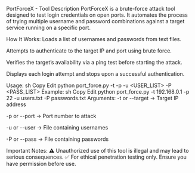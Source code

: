 PortForceX - Tool Description
PortForceX is a brute-force attack tool designed to test login credentials on open ports. It automates the process of trying multiple username and password combinations against a target service running on a specific port.

How It Works:
Loads a list of usernames and passwords from text files.

Attempts to authenticate to the target IP and port using brute force.

Verifies the target’s availability via a ping test before starting the attack.

Displays each login attempt and stops upon a successful authentication.

Usage:
sh
Copy
Edit
python port_force.py -t <IP> -p <PORT> -u <USER_LIST> -P <PASS_LIST>
Example:
sh
Copy
Edit
python port_force.py -t 192.168.0.1 -p 22 -u users.txt -P passwords.txt
Arguments:
-t or --target → Target IP address

-p or --port → Port number to attack

-u or --user → File containing usernames

-P or --pass → File containing passwords

Important Notes:
⚠️ Unauthorized use of this tool is illegal and may lead to serious consequences.
✅ For ethical penetration testing only. Ensure you have permission before use.

